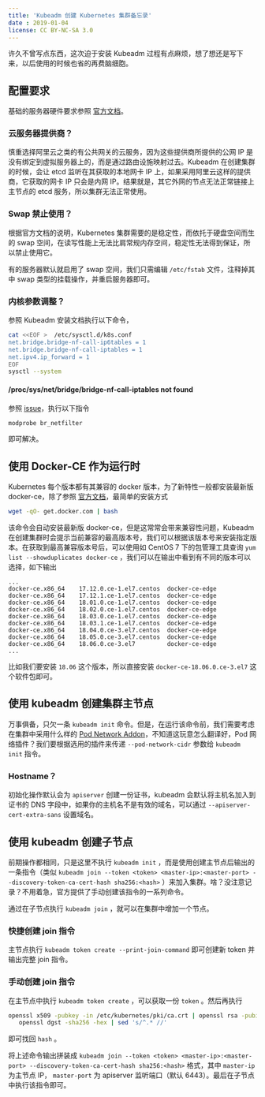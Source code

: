 ```yaml
---
title: 'Kubeadm 创建 Kubernetes 集群备忘录'
date : 2019-01-04
license: CC BY-NC-SA 3.0
---
```


许久不曾写点东西，这次迫于安装 Kubeadm 过程有点麻烦，想了想还是写下来，以后使用的时候也省的再费脑细胞。

## 配置要求

基础的服务器硬件要求参照 [官方文档](https://kubernetes.io/docs/setup/independent/install-kubeadm/#before-you-begin)。

### 云服务器提供商？

慎重选择阿里云之类的有公共网关的云服务，因为这些提供商所提供的公网 IP 是没有绑定到虚拟服务器上的，而是通过路由设施映射过去。Kubeadm 在创建集群的时候，会让 etcd 监听在其获取的本地网卡 IP 上，如果采用阿里云这样的提供商，它获取的网卡 IP 只会是内网 IP。结果就是，其它外网的节点无法正常链接上主节点的 etcd 服务，所以集群无法正常使用。

### Swap 禁止使用？

根据官方文档的说明，Kubernetes 集群需要的是稳定性，而依托于硬盘空间而生的 swap 空间，在读写性能上无法比肩常规内存空间，稳定性无法得到保证，所以禁止使用它。

有的服务器默认就启用了 swap 空间，我们只需编辑 `/etc/fstab` 文件，注释掉其中 swap 类型的挂载操作，并重启服务器即可。

### 内核参数调整？

参照 Kubeadm 安装文档执行以下命令，

```bash
cat <<EOF >  /etc/sysctl.d/k8s.conf
net.bridge.bridge-nf-call-ip6tables = 1
net.bridge.bridge-nf-call-iptables = 1
net.ipv4.ip_forward = 1
EOF
sysctl --system
```

#### /proc/sys/net/bridge/bridge-nf-call-iptables not found

参照 [issue](https://github.com/weaveworks/weave/issues/2789)，执行以下指令

```bash
modprobe br_netfilter
```

即可解决。

## 使用 Docker-CE 作为运行时

Kubernetes 每个版本都有其兼容的 docker 版本，为了新特性一般都安装最新版 docker-ce，除了参照 [官方文档](https://docs.docker.com/install/linux/docker-ce/centos/)，最简单的安装方式

```bash
wget -qO- get.docker.com | bash
```

该命令会自动安装最新版 docker-ce，但是这常常会带来兼容性问题，Kubeadm 在创建集群时会提示当前兼容的最高版本号，我们可以根据该版本号来安装指定版本。在获取到最高兼容版本号后，可以使用如 CentOS 7 下的包管理工具查询 `yum list --showduplicates docker-ce` ，我们可以在输出中看到有不同的版本可以选择，如下输出

```
...
docker-ce.x86_64    17.12.0.ce-1.el7.centos  docker-ce-edge
docker-ce.x86_64    17.12.1.ce-1.el7.centos  docker-ce-edge
docker-ce.x86_64    18.01.0.ce-1.el7.centos  docker-ce-edge
docker-ce.x86_64    18.02.0.ce-1.el7.centos  docker-ce-edge
docker-ce.x86_64    18.03.0.ce-1.el7.centos  docker-ce-edge
docker-ce.x86_64    18.03.1.ce-1.el7.centos  docker-ce-edge
docker-ce.x86_64    18.04.0.ce-3.el7.centos  docker-ce-edge
docker-ce.x86_64    18.05.0.ce-3.el7.centos  docker-ce-edge
docker-ce.x86_64    18.06.0.ce-3.el7         docker-ce-edge
...
```

比如我们要安装 `18.06` 这个版本，所以直接安装 `docker-ce-18.06.0.ce-3.el7` 这个软件包即可。

## 使用 kubeadm 创建集群主节点

万事俱备，只欠一条 `kubeadm init` 命令。但是，在运行该命令前，我们需要考虑在集群中采用什么样的 [Pod Network Addon](https://kubernetes.io/docs/setup/independent/create-cluster-kubeadm/#pod-network)，不知道这玩意怎么翻译好，Pod 网络插件？我们要根据选用的插件来传递 `--pod-network-cidr` 参数给 `kubeadm init` 指令。

### Hostname？

初始化操作默认会为 `apiserver` 创建一份证书，kubeadm 会默认将主机名加入到证书的 DNS 字段中，如果你的主机名不是有效的域名，可以通过 `--apiserver-cert-extra-sans` 设置域名。

## 使用 kubeadm 创建子节点

前期操作都相同，只是这里不执行 `kubeadm init` ，而是使用创建主节点后输出的一条指令（类似 `kubeadm join --token <token> <master-ip>:<master-port> --discovery-token-ca-cert-hash sha256:<hash>` ）来加入集群。啥？没注意记录？不用着急，官方提供了手动创建该指令的一系列命令。

通过在子节点执行 `kubeadm join` ，就可以在集群中增加一个节点。

### 快捷创建 join 指令

主节点执行 `kubeadm token create --print-join-command` 即可创建新 token 并输出完整 join 指令。

### 手动创建 join 指令

在主节点中执行 `kubeadm token create` ，可以获取一份 `token` 。然后再执行

```bash
openssl x509 -pubkey -in /etc/kubernetes/pki/ca.crt | openssl rsa -pubin -outform der 2>/dev/null | \
   openssl dgst -sha256 -hex | sed 's/^.* //'
```

即可找回 `hash` 。

将上述命令输出拼装成 `kubeadm join --token <token> <master-ip>:<master-port> --discovery-token-ca-cert-hash sha256:<hash>` 格式，其中 `master-ip` 为主节点 IP， `master-port` 为 apiserver 监听端口（默认 6443）。最后在子节点中执行该指令即可。
